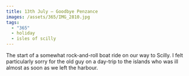 ```yaml
---
title: 13th July — Goodbye Penzance
images: /assets/365/IMG_2810.jpg
tags:
  - "365"
  - holiday
  - isles of scilly
---
```

The start of a somewhat rock-and-roll boat ride on our way to Scilly. I felt particularly sorry for the old guy on a day-trip to the islands who was ill almost as soon as we left the harbour. 